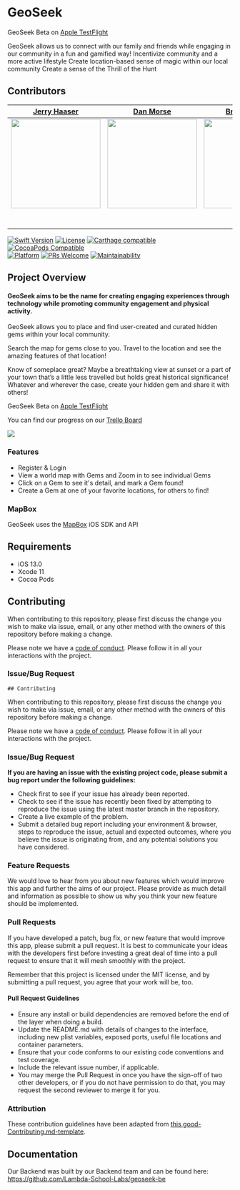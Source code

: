 # GeoSeek

GeoSeek Beta on [Apple TestFlight](https://testflight.apple.com/join/qcnyqBE0)

GeoSeek allows us to connect with our family and friends while engaging in our community in a fun and gamified way!
Incentivize community and a more active lifestyle
Create location-based sense of magic within our local community
Create a sense of the Thrill of the Hunt

## Contributors

|                                       [Jerry Haaser](https://github.com/JerryHaaser)                                        |                                       [Dan Morse](https://github.com/morsedan)                                        |                                       [Brandi Bailey](https://github.com/blubrandi)                                        
| :-----------------------------------------------------------------------------------------------------------: | :-----------------------------------------------------------------------------------------------------------: | :-----------------------------------------------------------------------------------------------------------: 
|                      [<img src="https://squee.dev/wp-content/uploads/2020/03/jerry-haaser.png" width = "200" />](https://github.com/JerryHaaser)                       |                      [<img src="https://squee.dev/wp-content/uploads/2020/03/dan-morse.png" width = "200" />](https://github.com/morsedan)                       |                      [<img src="https://squee.dev/wp-content/uploads/2020/03/brandi-bailey.png" width = "200" />](https://github.com/blubrandi) 
|                 [<img src="https://github.com/favicon.ico" width="15"> ](https://github.com/JerryHaaser)                 |            [<img src="https://github.com/favicon.ico" width="15"> ](https://github.com/morsedan)             |           [<img src="https://github.com/favicon.ico" width="15"> ](https://github.com/blubrandi)           |
| [ <img src="https://static.licdn.com/sc/h/al2o9zrvru7aqj8e1x2rzsrca" width="15"> ](https://www.linkedin.com/) | [ <img src="https://static.licdn.com/sc/h/al2o9zrvru7aqj8e1x2rzsrca" width="15"> ](https://www.linkedin.com/in/dan-morse-195301188/) | [ <img src="https://static.licdn.com/sc/h/al2o9zrvru7aqj8e1x2rzsrca" width="15"> ](https://www.linkedin.com/in/brandi-b-31323842/)



[![Swift Version][swift-image]][swift-url]
[![License][license-image]][license-url]
[![Carthage compatible](https://img.shields.io/badge/Carthage-compatible-4BC51D.svg?style=flat)](https://github.com/Carthage/Carthage)
[![CocoaPods Compatible](https://img.shields.io/cocoapods/v/EZSwiftExtensions.svg)](https://img.shields.io/cocoapods/v/LFAlertController.svg)  
[![Platform](https://img.shields.io/cocoapods/p/LFAlertController.svg?style=flat)](http://cocoapods.org/pods/LFAlertController)
[![PRs Welcome](https://img.shields.io/badge/PRs-welcome-brightgreen.svg?style=flat-square)](http://makeapullrequest.com)
[![Maintainability](https://api.codeclimate.com/v1/badges/cd8a5fb9bc6d279eda58/maintainability)](https://codeclimate.com/github/Lambda-School-Labs/geoseek-iOS/maintainability)


## Project Overview
#### GeoSeek aims to be the name for creating engaging experiences through technology while promoting community engagement and physical activity.

GeoSeek allows you to place and find user-created and curated hidden gems within your local community.
 
Search the map for gems close to you. Travel to the location and see the amazing features of that location!
 
Know of someplace great?  Maybe a breathtaking view at sunset or a part of your town that’s a little less travelled but holds great historical significance! Whatever and wherever the case, create your hidden gem and share it with others!

GeoSeek Beta on [Apple TestFlight](https://testflight.apple.com/join/qcnyqBE0)

You can find our progress on our [Trello Board](https://trello.com/b/B7DMOlFs/labs21-geoseek)

<!-- ![](https://squee.dev/wp-content/uploads/2020/03/IMG_0010.png) -->
<img src="https://squee.dev/wp-content/uploads/2020/03/geoSeekTiles.png"> 

### Features

-    Register & Login
-    View a world map with Gems and Zoom in to see individual Gems
-    Click on a Gem to see it's detail, and mark a Gem found!
-    Create a Gem at one of your favorite locations, for others to find! 

### MapBox

GeoSeek uses the [MapBox](https://www.mapbox.com) iOS SDK and API

## Requirements

-   iOS 13.0
-   Xcode 11
-   Cocoa Pods

## Contributing

When contributing to this repository, please first discuss the change you wish to make via issue, email, or any other method with the owners of this repository before making a change.

Please note we have a [code of conduct](./CODE_OF_CONDUCT.md). Please follow it in all your interactions with the project.

### Issue/Bug Request

    ## Contributing

When contributing to this repository, please first discuss the change you wish to make via issue, email, or any other method with the owners of this repository before making a change.

Please note we have a [code of conduct](./code_of_conduct.md). Please follow it in all your interactions with the project.

### Issue/Bug Request

 **If you are having an issue with the existing project code, please submit a bug report under the following guidelines:**
 - Check first to see if your issue has already been reported.
 - Check to see if the issue has recently been fixed by attempting to reproduce the issue using the latest master branch in the repository.
 - Create a live example of the problem.
 - Submit a detailed bug report including your environment & browser, steps to reproduce the issue, actual and expected outcomes,  where you believe the issue is originating from, and any potential solutions you have considered.

### Feature Requests

We would love to hear from you about new features which would improve this app and further the aims of our project. Please provide as much detail and information as possible to show us why you think your new feature should be implemented.

### Pull Requests

If you have developed a patch, bug fix, or new feature that would improve this app, please submit a pull request. It is best to communicate your ideas with the developers first before investing a great deal of time into a pull request to ensure that it will mesh smoothly with the project.

Remember that this project is licensed under the MIT license, and by submitting a pull request, you agree that your work will be, too.

#### Pull Request Guidelines

- Ensure any install or build dependencies are removed before the end of the layer when doing a build.
- Update the README.md with details of changes to the interface, including new plist variables, exposed ports, useful file locations and container parameters.
- Ensure that your code conforms to our existing code conventions and test coverage.
- Include the relevant issue number, if applicable.
- You may merge the Pull Request in once you have the sign-off of two other developers, or if you do not have permission to do that, you may request the second reviewer to merge it for you.

### Attribution

These contribution guidelines have been adapted from [this good-Contributing.md-template](https://gist.github.com/PurpleBooth/b24679402957c63ec426).


## Documentation

Our Backend was built by our Backend team and can be found here:  https://github.com/Lambda-School-Labs/geoseek-be


[swift-image]: https://img.shields.io/badge/swift-5.0-orange.svg
[swift-url]: https://swift.org/
[license-image]: https://img.shields.io/badge/License-MIT-blue.svg
[license-url]: LICENSE
[travis-image]: https://img.shields.io/travis/dbader/node-datadog-metrics/master.svg?style=flat-square
[travis-url]: https://travis-ci.org/dbader/node-datadog-metrics
[codebeat-image]: https://codebeat.co/badges/c19b47ea-2f9d-45df-8458-b2d952fe9dad
[codebeat-url]: https://codebeat.co/projects/github-com-vsouza-awesomeios-com
